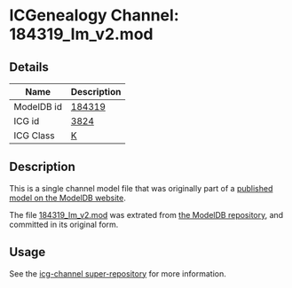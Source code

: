 # ICGenealogy Channel: 184319\_Im\_v2.mod

## Details

Name | Description
---- | -----------
ModelDB id | [184319](http://senselab.med.yale.edu/ModelDB/ShowModel.cshtml?model=184319)
ICG id | [3824](http://icg.neurotheory.ox.ac.uk/channels/1/3824)
ICG Class | [K](http://icg.neurotheory.ox.ac.uk/channels/1)

## Description

This is a single channel model file that was originally part of a [published model on the ModelDB website](http://senselab.med.yale.edu/mModelDB/ShowModel.cshtml?model=184319).

The file [184319\_Im\_v2.mod](184319_Im_v2.mod) was extrated from [the ModelDB repository](http://senselab.med.yale.edu/ModelDB/ShowModel.cshtml?model=184319), and committed in its original form.

## Usage

See the [icg-channel super-repository](https://github.com/icgenealogy/icg-channels) for more information.